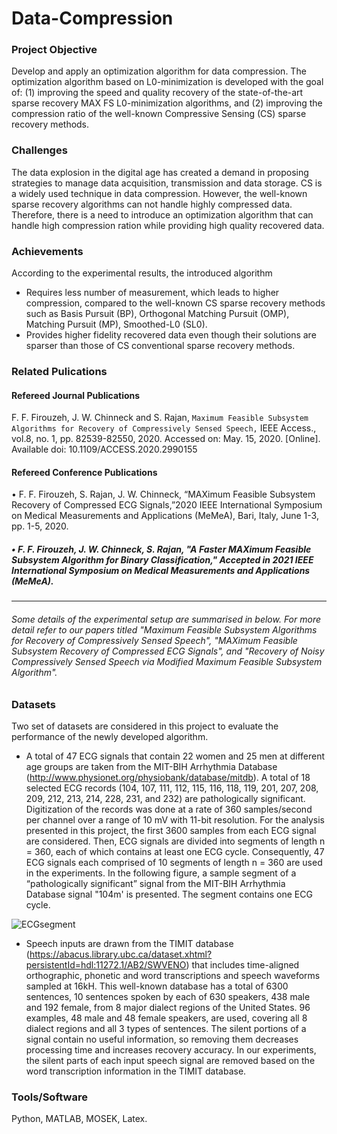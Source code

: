 # Data-Compression
### Project Objective 
Develop and apply an optimization algorithm for data compression. The optimization algorithm based on L0-minimization is developed with the goal of: (1) improving the speed and quality recovery of the state-of-the-art sparse recovery MAX FS L0-minimization algorithms, and (2) improving the compression ratio of the well-known Compressive Sensing (CS) sparse recovery methods.  

### Challenges 
The data explosion in the digital age has created a demand in proposing strategies to manage data acquisition, transmission and data storage. CS is a widely used technique in data compression. However, the well-known sparse recovery algorithms can not handle highly compressed data. Therefore, there is a need to introduce an optimization algorithm that can handle high compression ration while providing high quality recovered data. 

### Achievements
According to the experimental results, the introduced algorithm

- Requires less number of measurement, which leads to higher compression, compared to the well-known CS sparse recovery methods such as Basis Pursuit (BP), Orthogonal Matching Pursuit (OMP), Matching Pursuit (MP), Smoothed-L0 (SL0).
- Provides  higher  fidelity  recovered  data  even though  their  solutions  are  sparser  than  those  of  CS  conventional  sparse recovery methods.

### Related Pulications
#### Refereed Journal Publications

F. F. Firouzeh, J. W. Chinneck and S. Rajan, ``Maximum Feasible Subsystem Algorithms for Recovery of Compressively Sensed Speech,``  IEEE Access., vol.8, no. 1, pp. 82539-82550, 2020. Accessed on: May. 15, 2020. [Online]. Available doi: 10.1109/ACCESS.2020.2990155

#### Refereed Conference Publications

•	F. F. Firouzeh, S. Rajan, J. W. Chinneck, “MAXimum Feasible Subsystem Recovery of Compressed ECG Signals,”2020 IEEE International Symposium on Medical Measurements and Applications (MeMeA), Bari, Italy, June 1-3, pp. 1-5, 2020.
##### •	F. F. Firouzeh, J. W. Chinneck, S. Rajan, "A Faster MAXimum Feasible Subsystem Algorithm for Binary Classification," Accepted in 2021 IEEE International Symposium on Medical Measurements and Applications (MeMeA).
---------------------------------------------------------------------------------------------------------------------------------------------------------------------------------
###### Some details of the experimental setup are summarised in below. For more detail refer to our papers titled "Maximum Feasible Subsystem Algorithms for Recovery of Compressively Sensed Speech", "MAXimum Feasible Subsystem Recovery of Compressed ECG Signals", and "Recovery of Noisy Compressively Sensed Speech via Modified Maximum Feasible Subsystem Algorithm".

### Datasets

Two set of datasets are considered in this project to evaluate the performance of the newly developed algorithm.

- A total of 47 ECG signals that contain 22 women and 25 men at different age groups are taken from the MIT-BIH Arrhythmia Database (http://www.physionet.org/physiobank/database/mitdb).  A total of 18 selected ECG records (104, 107, 111, 112, 115, 116, 118, 119, 201, 207, 208, 209, 212, 213, 214, 228, 231, and 232) are pathologically significant. Digitization of the records was done at a rate of 360 samples/second per channel over a range of 10 mV with 11-bit resolution. For the analysis presented in this project, the first 3600 samples from each ECG signal are considered. Then, ECG signals are divided into segments of length n = 360, each of which contains at least one ECG cycle. Consequently, 47 ECG signals each comprised of 10 segments of length n = 360 are used in the experiments. In the following figure, a sample segment of a “pathologically significant” signal from the MIT-BIH Arrhythmia Database signal "104m' is presented. The segment contains one ECG cycle.  

![ECGsegment](https://user-images.githubusercontent.com/59096353/114275819-f9ad8a00-99f1-11eb-9ed7-35547d9a60bd.jpg)


- Speech inputs are drawn from the TIMIT database (https://abacus.library.ubc.ca/dataset.xhtml?persistentId=hdl:11272.1/AB2/SWVENO) that includes time-aligned orthographic, phonetic and word transcriptions and speech waveforms sampled at 16kH. This well-known database has a total of 6300 sentences, 10 sentences spoken by each of 630 speakers, 438 male and 192 female, from 8 major dialect regions of the United States. 96 examples, 48 male and 48 female speakers, are used, covering all 8 dialect regions and all 3 types of sentences. The silent portions of a signal contain no useful information, so removing them decreases processing time and increases recovery accuracy. In our experiments, the silent parts of each input speech signal are removed based on the word transcription information in the TIMIT database.

### Tools/Software
Python, MATLAB, MOSEK, Latex.
